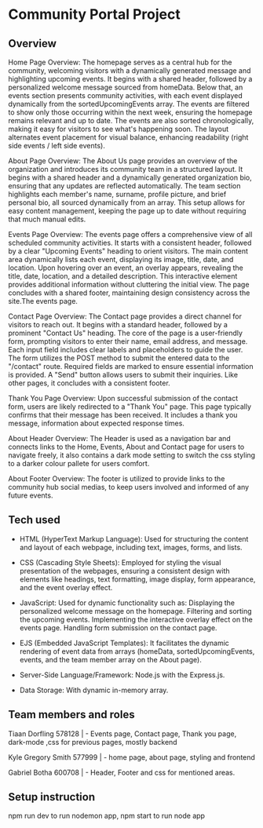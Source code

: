# Community Portal Project

## Overview

Home Page Overview:
The homepage serves as a central hub for the community, welcoming visitors with a dynamically generated message and highlighting upcoming events. It begins with a shared header, followed by a personalized welcome message sourced from homeData. Below that, an events section presents community activities, with each event displayed dynamically from the sortedUpcomingEvents array. The events are filtered to show only those occurring within the next week, ensuring the homepage remains relevant and up to date. The events are also sorted chronologically, making it easy for visitors to see what's happening soon. The layout alternates event placement for visual balance, enhancing readability (right side events / left side events).

About Page Overview:
The About Us page provides an overview of the organization and introduces its community team in a structured layout. It begins with a shared header and a dynamically generated organization bio, ensuring that any updates are reflected automatically. The team section highlights each member's name, surname, profile picture, and brief personal bio, all sourced dynamically from an array. This setup allows for easy content management, keeping the page up to date without requiring that much manual edits.

Events Page Overview:
The events page offers a comprehensive view of all scheduled community activities. It starts with a consistent header, followed by a clear "Upcoming Events" heading to orient visitors. The main content area dynamically lists each event, displaying its image, title, date, and location. Upon hovering over an event, an overlay appears, revealing the title, date, location, and a detailed description. This interactive element provides additional information without cluttering the initial view. The page concludes with a shared footer, maintaining design consistency across the site.The events page.

Contact Page Overview:
The Contact page provides a direct channel for visitors to reach out. It begins with a standard header, followed by a prominent "Contact Us" heading. The core of the page is a user-friendly form, prompting visitors to enter their name, email address, and message. Each input field includes clear labels and placeholders to guide the user. The form utilizes the POST method to submit the entered data to the "/contact" route. Required fields are marked to ensure essential information is provided. A "Send" button allows users to submit their inquiries. Like other pages, it concludes with a consistent footer.

Thank You Page Overview:
Upon successful submission of the contact form, users are likely redirected to a "Thank You" page. This page typically confirms that their message has been received. It includes a thank you message, information about expected response times.

About Header Overview:
The Header is used as a navigation bar and connects links to the Home, Events, About and Contact page for users to navigate freely, it also contains a dark mode setting to switch the css styling to a darker colour pallete for users comfort.

About Footer Overview:
The footer is utilized to provide links to the community hub social medias, to keep users involved and informed of any future events.
## Tech used

- HTML (HyperText Markup Language): Used for structuring the content and layout of each webpage, including text, images, forms, and lists.

- CSS (Cascading Style Sheets): Employed for styling the visual presentation of the webpages, ensuring a consistent design with elements like headings, text formatting, image display, form appearance, and the event overlay effect. 

- JavaScript: Used for dynamic functionality such as: Displaying the personalized welcome message on the homepage. Filtering and sorting the upcoming events. Implementing the interactive overlay effect on the events page. Handling form submission on the contact page.

- EJS (Embedded JavaScript Templates): It facilitates the dynamic rendering of event data from arrays (homeData, sortedUpcomingEvents, events, and the team member array on the About page).

- Server-Side Language/Framework: Node.js with the Express.js.

- Data Storage: With dynamic in-memory array.

## Team members and roles

Tiaan Dorfling 578128       | - Events page, Contact page, Thank you page, dark-mode ,css for previous pages, mostly backend

Kyle Gregory Smith 577999   | - home page, about page, styling and frontend

Gabriel Botha 600708        | - Header, Footer and css for mentioned areas.

## Setup instruction

npm run dev to run nodemon app,
npm start to run node app
